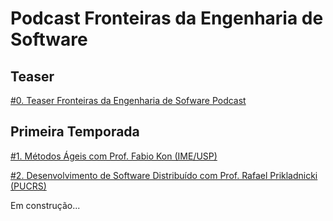# Podcast Fronteiras da Engenharia de Software

## Teaser

[#0. Teaser Fronteiras da Engenharia de Sofware Podcast](https://anchor.fm/fronteirases/episodes/0--Teaser-Fronteiras-da-Engenharia-de-Sofware-Podcast-ef6mcp)

## Primeira Temporada


[#1. Métodos Ágeis com Prof. Fabio Kon (IME/USP)](https://anchor.fm/fronteirases/episodes/1--Mtodos-geis-com-Prof--Fabio-Kon-IMEUSP-efcsgo)


[#2. Desenvolvimento de Software Distribuído com Prof. Rafael Prikladnicki (PUCRS)](https://anchor.fm/fronteirases/episodes/2--Desenvolvimento-de-Software-Distribudo-com-Prof--Rafael-Prikladnicki-PUCRS-egnuaj)

Em construção...
